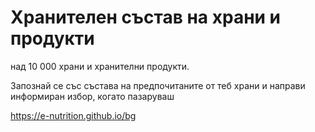 # Хранителен състав на храни и продукти

над 10 000 храни и хранителни продукти.

Запознай се със състава на предпочитаните от теб храни и направи информиран избор, когато пазаруваш

https://e-nutrition.github.io/bg
